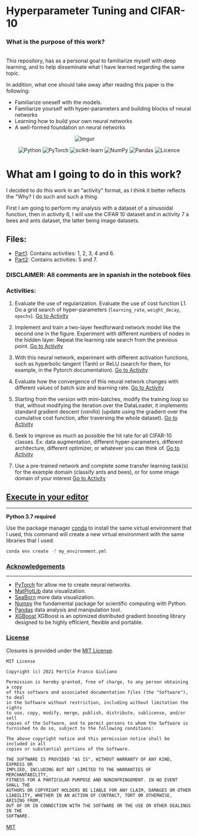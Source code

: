 # Hyperparameter Tuning and CIFAR-10

### **What is the purpose of this work?**

<br>
This repository, has as a personal goal to familiarize myself with deep learning, and to help disseminate what I have learned regarding the same topic.

In addition, what one should take away after reading this paper is the following:

-   Familiarize oneself with the models.
-   Familiarize yourself with hyper-parameters and building blocks of neural networks
-   Learning how to build your own neural networks
-   A well-formed foundation on neural networks

<div align="center">

![Imgur](https://miro.medium.com/max/724/1*r8S5tF_6naagKOnlIcGXoQ.png)
&nbsp;&nbsp;&nbsp;&nbsp;&nbsp;&nbsp;&nbsp;&nbsp;&nbsp;&nbsp;&nbsp;&nbsp;&nbsp;&nbsp;&nbsp;&nbsp;&nbsp;&nbsp;&nbsp;

![Python](https://img.shields.io/badge/python-3670A0?style=for-the-badge&logo=python&logoColor=ffdd54)
![PyTorch](https://img.shields.io/badge/PyTorch-%23EE4C2C.svg?style=for-the-badge&logo=PyTorch&logoColor=white)
![scikit-learn](https://img.shields.io/badge/scikit--learn-%23F7931E.svg?style=for-the-badge&logo=scikit-learn&logoColor=white)
![NumPy](https://img.shields.io/badge/numpy-%23013243.svg?style=for-the-badge&logo=numpy&logoColor=white)
![Pandas](https://img.shields.io/badge/pandas-%23150458.svg?style=for-the-badge&logo=pandas&logoColor=white)
![Licence](https://img.shields.io/github/license/Ileriayo/markdown-badges?style=for-the-badge)

</div>



# What am I going to do in this work?

I decided to do this work in an "activity" format, as I think it better reflects the "Why? I do such and such a thing.

First I am going to perform my analysis with a dataset of a sinusoidal function, then in activity 6, I will use the CIFAR 10 dataset and in activity 7 a bees and ants dataset, the latter being image datasets.
<br>

## Files:

-   [Part1](https://github.com/francofgp/Hyperparameter-Tuning-and-CIFAR-10/blob/main/Part1.ipynb): Contains activities: 1, 2, 3, 4 and 6.
-   [Part2](https://github.com/francofgp/Hyperparameter-Tuning-and-CIFAR-10/blob/main/Part2.ipynb): Contains activities: 5 and 7.

### **DISCLAIMER:** All comments are in spanish in the notebook files

### Activities:

1. Evaluate the use of regularization. Evaluate the use of cost function L1. Do a grid search of hyper-parameters (`learning_rate`, `weight_decay`, `epochs`). [Go to Activity](https://github.com/francofgp/Hyperparameter-Tuning-and-CIFAR-10/blob/main/Part1.ipynb)

2. Implement and train a two-layer feedforward network model like the second one in the figure. Experiment with different numbers of nodes in the hidden layer. Repeat the learning rate search from the previous point. [Go to Activity](https://github.com/francofgp/Hyperparameter-Tuning-and-CIFAR-10/blob/main/Part1.ipynb)

3. With this neural network, experiment with different activation functions, such as hyperbolic tangent (Tanh) or ReLU (search for them, for example, in the Pytorch documentation). [Go to Activity](https://github.com/francofgp/Hyperparameter-Tuning-and-CIFAR-10/blob/main/Part1.ipynb)

4. Evaluate how the convergence of this neural network changes with different values of batch size and learning rate. [Go to Activity]()

5. Starting from the version with mini-batches, modify the training loop so that, without modifying the iteration over the DataLoader, it implements standard gradient descent (_vanilla_) (update using the gradient over the cumulative cost function, after traversing the whole dataset). [Go to Activity](https://github.com/francofgp/Hyperparameter-Tuning-and-CIFAR-10/blob/main/Part2.ipynb)

6. Seek to improve as much as possible the hit rate for all CIFAR-10 classes. Ex: data augmentation, different hyper-parameters, different architecture, different optimizer, or whatever you can think of. [Go to Activity](https://github.com/francofgp/Hyperparameter-Tuning-and-CIFAR-10/blob/main/Part1.ipynb)

7. Use a pre-trained network and complete some transfer learning task(s) for the example domain (classify ants and bees), or for some image domain of your interest [Go to Activity](https://github.com/francofgp/Hyperparameter-Tuning-and-CIFAR-10/blob/main/Part2.ipynb)

## [Execute in your editor](#Execute-in-your-editor)

---

**Python 3.7 required**

Use the package manager [conda](https://docs.conda.io/projects/conda/en/latest/commands/install.html) to install the same virtual environment that I used, this command will create a new virtual environment with the same libraries that I used:

```bash
conda env create -f my_environment.yml
```

### [Acknowledgements](#Acknowledgements)

---

-   [PyTorch](https://pytorch.org/) for allow me to create neural networks.
-   [MatPlotLib](https://matplotlib.org/) data visualization.
-   [SeaBorn](https://seaborn.pydata.org/) more data visualization.
-   [Numpy](https://numpy.org/) the fundamental package for scientific computing with Python.
-   [Pandas](https://pandas.pydata.org/) data analysis and manipulation tool.
-   [XGBoost](https://xgboost.readthedocs.io/en/latest/install.html#python) XGBoost is an optimized distributed gradient boosting library designed to be highly efficient, flexible and portable.

### [License](#license)

Closures is provided under the [MIT License](https://github.com/vhesener/Closures/blob/master/LICENSE).

```text
MIT License

Copyright (c) 2021 Pértile Franco Giuliano

Permission is hereby granted, free of charge, to any person obtaining a copy
of this software and associated documentation files (the "Software"), to deal
in the Software without restriction, including without limitation the rights
to use, copy, modify, merge, publish, distribute, sublicense, and/or sell
copies of the Software, and to permit persons to whom the Software is
furnished to do so, subject to the following conditions:

The above copyright notice and this permission notice shall be included in all
copies or substantial portions of the Software.

THE SOFTWARE IS PROVIDED "AS IS", WITHOUT WARRANTY OF ANY KIND, EXPRESS OR
IMPLIED, INCLUDING BUT NOT LIMITED TO THE WARRANTIES OF MERCHANTABILITY,
FITNESS FOR A PARTICULAR PURPOSE AND NONINFRINGEMENT. IN NO EVENT SHALL THE
AUTHORS OR COPYRIGHT HOLDERS BE LIABLE FOR ANY CLAIM, DAMAGES OR OTHER
LIABILITY, WHETHER IN AN ACTION OF CONTRACT, TORT OR OTHERWISE, ARISING FROM,
OUT OF OR IN CONNECTION WITH THE SOFTWARE OR THE USE OR OTHER DEALINGS IN THE
SOFTWARE.
```

[MIT](https://choosealicense.com/licenses/mit/)
